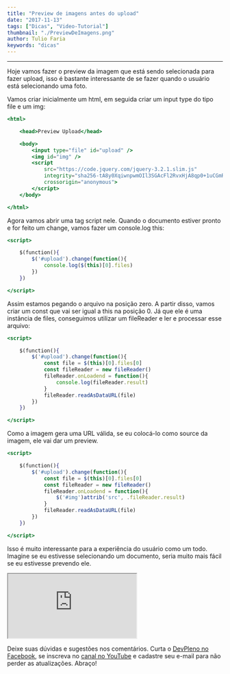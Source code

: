 ```yaml
---
title: "Preview de imagens antes do upload"
date: "2017-11-13"
tags: ["Dicas", "Video-Tutorial"]
thumbnail: "./PreviewDeImagens.png"
author: Tulio Faria
keywords: "dicas"
---
```


---
Hoje vamos fazer o preview da imagem que está sendo selecionada para fazer upload, isso é bastante interessante de se fazer quando o usuário está selecionando uma foto.

Vamos criar inicialmente um html, em seguida criar um input type do tipo file e um img:

```jsx {numberLines: true}
<html>

    <head>Preview Upload</head>

    <body>
        <input type="file" id="upload" />
        <img id="img" />
        <script
            src="https://code.jquery.com/jquery-3.2.1.slim.js"
            integrity="sha256-tA8y0XqiwnpwmOIl3SGAcFl2RvxHjA8qp0+1uCGmRmg="
            crossorigin="anonymous">
        </script>
    </body>

</html>

```

Agora vamos abrir uma tag script nele. Quando o documento estiver pronto e for feito um change, vamos fazer um console.log this:

```jsx {numberLines: true}
<script>

    $(function(){
        $('#upload').change(function(){
            console.log($(this)[0].files)
        })
    })

</script>
```

Assim estamos pegando o arquivo na posição zero. A partir disso, vamos criar um const que vai ser igual a this na posição 0. Já que ele é uma instância de files, conseguimos utilizar um fileReader e ler e processar esse arquivo:

```jsx {numberLines: true}
<script>

    $(function(){
        $('#upload').change(function(){
            const file = $(this)[0].files[0]
            const fileReader = new fileReader()
            fileReader.onLoadend = function(){
                console.log(fileReader.result)
            }
            fileReader.readAsDataURL(file)
        })
    })

</script>
```

Como a imagem gera uma URL válida, se eu colocá-lo como source da imagem, ele vai dar um preview.

```jsx {numberLines: true}
<script>

    $(function(){
        $('#upload').change(function(){
            const file = $(this)[0].files[0]
            const fileReader = new fileReader()
            fileReader.onLoadend = function(){
                $('#img')attrib('src', .fileReader.result)
            }
            fileReader.readAsDataURL(file)
        })
    })

</script>
```
Isso é muito interessante para a experiência do usuário como um todo. Imagine se eu estivesse selecionando um documento, seria muito mais fácil se eu estivesse prevendo ele.

<div class="embed-responsive embed-responsive-16by9 mb-4">
  <iframe class="embed-responsive-item" src="https://www.youtube.com/embed/euUtDQcwsYk" allowfullscreen></iframe>
</div></iframe>

Deixe suas dúvidas e sugestões nos comentários. Curta o [DevPleno no Facebook](https://www.facebook.com/devpleno), se inscreva no [canal no YouTube](https://www.youtube.com/channel/UC07JWf9A0B1scApbS1Te7Ww) e cadastre seu e-mail para não perder as atualizações. Abraço!